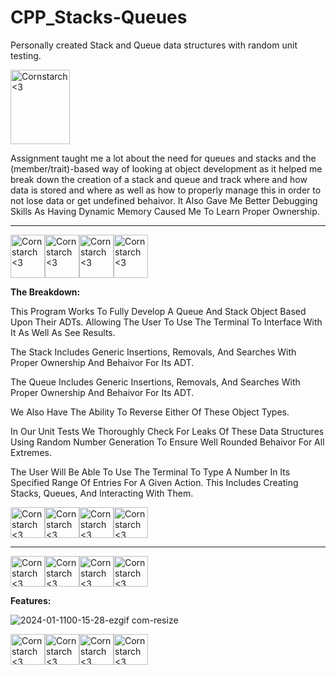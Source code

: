 # CPP_Stacks-Queues
  Personally created Stack and Queue data structures with random unit testing. 

<img src="https://github.com/Kingerthanu/CPP_Stacks-Queues/assets/76754592/a31b1070-3a45-492b-9b18-754073b9cca6" alt="Cornstarch <3" width="95" height="119">

Assignment taught me a lot about the need for queues and stacks and the (member/trait)-based way of looking at object development as it helped me break down the creation of a stack and queue and track where and how data is stored and where as well as how to properly manage this in order to not lose data or get undefined behaivor. It Also Gave Me Better Debugging Skills As Having Dynamic Memory Caused Me To Learn Proper Ownership.

----------------------------------------------------------------------------

<img src="https://github.com/Kingerthanu/CPP_Stacks-Queues/assets/76754592/f67aea81-da03-47bd-9fb2-ce2898f2d069" alt="Cornstarch <3" width="55" height="69"><img src="https://github.com/Kingerthanu/CPP_Stacks-Queues/assets/76754592/f67aea81-da03-47bd-9fb2-ce2898f2d069" alt="Cornstarch <3" width="55" height="69"><img src="https://github.com/Kingerthanu/CPP_Stacks-Queues/assets/76754592/f67aea81-da03-47bd-9fb2-ce2898f2d069" alt="Cornstarch <3" width="55" height="69"><img src="https://github.com/Kingerthanu/CPP_Stacks-Queues/assets/76754592/f67aea81-da03-47bd-9fb2-ce2898f2d069" alt="Cornstarch <3" width="55" height="69">


**The Breakdown:**
 
This Program Works To Fully Develop A Queue And Stack Object Based Upon Their ADTs. Allowing The User To Use The Terminal To Interface With It As Well As See Results. 

The Stack Includes Generic Insertions, Removals, And Searches With Proper Ownership And Behaivor For Its ADT.

The Queue Includes Generic Insertions, Removals, And Searches With Proper Ownership And Behaivor For Its ADT.

We Also Have The Ability To Reverse Either Of These Object Types.

In Our Unit Tests We Thoroughly Check For Leaks Of These Data Structures Using Random Number Generation To Ensure Well Rounded Behaivor For All Extremes. 

The User Will Be Able To Use The Terminal To Type A Number In Its Specified Range Of Entries For A Given Action. This Includes Creating Stacks, Queues, And Interacting With Them.

<img src="https://github.com/Kingerthanu/CPP_Stacks-Queues/assets/76754592/f83e224b-44df-4c49-9858-7c127d43acc5" alt="Cornstarch <3" width="55" height="49"><img src="https://github.com/Kingerthanu/CPP_Stacks-Queues/assets/76754592/f83e224b-44df-4c49-9858-7c127d43acc5" alt="Cornstarch <3" width="55" height="49"><img src="https://github.com/Kingerthanu/CPP_Stacks-Queues/assets/76754592/f83e224b-44df-4c49-9858-7c127d43acc5" alt="Cornstarch <3" width="55" height="49"><img src="https://github.com/Kingerthanu/CPP_Stacks-Queues/assets/76754592/f83e224b-44df-4c49-9858-7c127d43acc5" alt="Cornstarch <3" width="55" height="49">

-----------------------------------------------------------------------------

<img src="https://github.com/Kingerthanu/CPP_Stacks-Queues/assets/76754592/fdeca673-6931-4215-98ab-d37038b8a842" alt="Cornstarch <3" width="55" height="49"><img src="https://github.com/Kingerthanu/CPP_Stacks-Queues/assets/76754592/fdeca673-6931-4215-98ab-d37038b8a842" alt="Cornstarch <3" width="55" height="49"><img src="https://github.com/Kingerthanu/CPP_Stacks-Queues/assets/76754592/fdeca673-6931-4215-98ab-d37038b8a842" alt="Cornstarch <3" width="55" height="49"><img src="https://github.com/Kingerthanu/CPP_Stacks-Queues/assets/76754592/fdeca673-6931-4215-98ab-d37038b8a842" alt="Cornstarch <3" width="55" height="49">

**Features:**

![2024-01-1100-15-28-ezgif com-resize](https://github.com/Kingerthanu/CPP_Stacks-Queues/assets/76754592/a64defe4-55e8-4607-bd29-f5410dc28571)

<img src="https://github.com/Kingerthanu/CPP_Stacks-Queues/assets/76754592/4cf365ea-c904-46f5-b234-9c1016d11dc0" alt="Cornstarch <3" width="55" height="49"><img src="https://github.com/Kingerthanu/CPP_Stacks-Queues/assets/76754592/4cf365ea-c904-46f5-b234-9c1016d11dc0" alt="Cornstarch <3" width="55" height="49"><img src="https://github.com/Kingerthanu/CPP_Stacks-Queues/assets/76754592/4cf365ea-c904-46f5-b234-9c1016d11dc0" alt="Cornstarch <3" width="55" height="49"><img src="https://github.com/Kingerthanu/CPP_Stacks-Queues/assets/76754592/4cf365ea-c904-46f5-b234-9c1016d11dc0" alt="Cornstarch <3" width="55" height="49">
